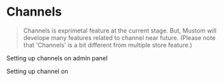# Channels



> Channels is exprimetal feature at the current stage. But, Mustom will develope many features related to channel near future. (Please note that 'Channels' is a bit different from multiple store feature.)&#x20;

Setting up channels on admin panel



Setting up channel on  &#x20;

